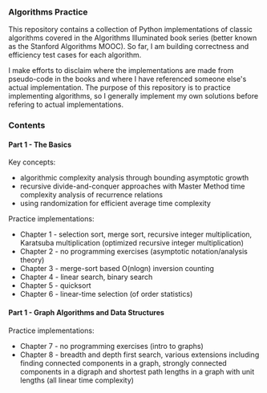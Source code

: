### Algorithms Practice

This repository contains a collection of Python implementations of classic algorithms covered in the Algorithms Illuminated book series (better known as the Stanford Algorithms MOOC). So far, I am building correctness and efficiency test cases for each algorithm.

I make efforts to disclaim where the implementations are made from pseudo-code in the books and where I have referenced someone else's actual implementation. The purpose of this repository is to practice implementing algorithms, so I generally implement my own solutions before refering to actual implementations. 

### Contents

#### Part 1 - The Basics

Key concepts:
* algorithmic complexity analysis through bounding asymptotic growth
* recursive divide-and-conquer approaches with Master Method time complexity analysis of recurrence relations
* using randomization for efficient average time complexity  

Practice implementations:
* Chapter 1 - selection sort, merge sort, recursive integer multiplication, Karatsuba multiplication (optimized recursive integer multiplication)
* Chapter 2 - no programming exercises (asymptotic notation/analysis theory)
* Chapter 3 - merge-sort based O(nlogn) inversion counting
* Chapter 4 - linear search, binary search
* Chapter 5 - quicksort
* Chapter 6 - linear-time selection (of order statistics)

#### Part 1 - Graph Algorithms and Data Structures

Practice implementations:
* Chapter 7 - no programming exercises (intro to graphs)
* Chapter 8 - breadth and depth first search, various extensions including finding connected components in a graph, strongly connected components in a digraph and shortest path lengths in a graph with unit lengths (all linear time complexity)
